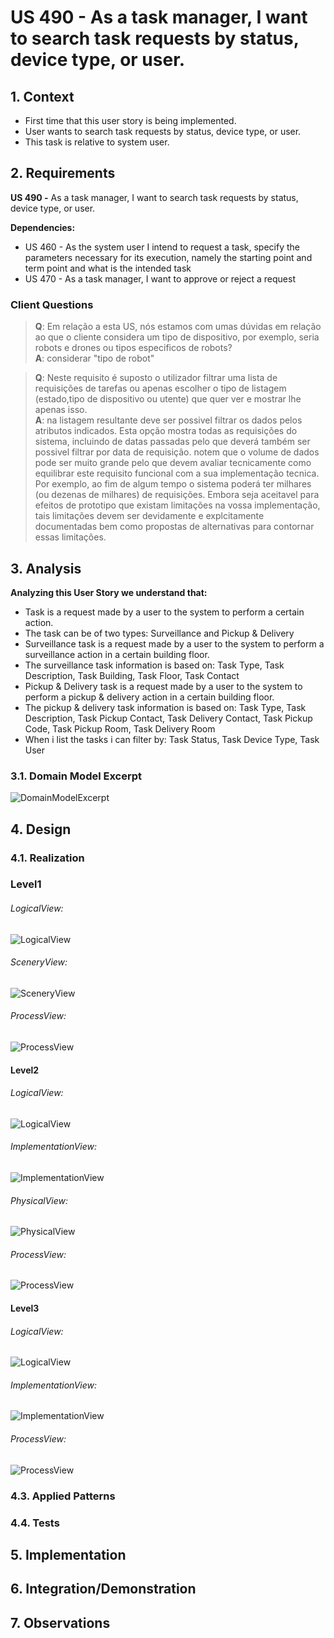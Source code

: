 # US 490 - As a task manager, I want to search task requests by status, device type, or user.

## 1. Context

* First time that this user story is being implemented.
* User wants to search task requests by status, device type, or user.
* This task is relative to system user.

## 2. Requirements

**US 490 -** As a task manager, I want to search task requests by status, device type, or user.

**Dependencies:**
- US 460 - As the system user I intend to request a task, specify the parameters necessary for its execution, namely the starting point and term point and what is the intended task
- US 470 - As a task manager, I want to approve or reject a request

### Client Questions
> **Q**: Em relação a esta US, nós estamos com umas dúvidas em relação ao que o cliente considera um tipo de dispositivo, por exemplo, seria robots e drones ou tipos especificos de robots? <br>
> **A**: considerar "tipo de robot" <br>

> **Q**: Neste requisito é suposto o utilizador filtrar uma lista de requisições de tarefas ou apenas escolher o tipo de listagem (estado,tipo de dispositivo ou utente) que quer ver e mostrar lhe apenas isso.  <br>
> **A**: na listagem resultante deve ser possivel filtrar os dados pelos atributos indicados. Esta opção mostra todas as requisições do sistema, incluindo de datas passadas pelo que deverá também ser possivel filtrar por data de requisição. notem que o volume de dados pode ser muito grande pelo que devem avaliar tecnicamente como equilibrar este requisito funcional com a sua implementação tecnica. Por exemplo, ao fim de algum tempo o sistema poderá ter milhares (ou dezenas de milhares) de requisições. Embora seja aceitavel para efeitos de prototipo que existam limitações na vossa implementação, tais limitações devem ser devidamente e explcitamente documentadas bem como propostas de alternativas para contornar essas limitações. <br>

## 3. Analysis

**Analyzing this User Story we understand that:**
* Task is a request made by a user to the system to perform a certain action.
* The task can be of two types: Surveillance and Pickup & Delivery
* Surveillance task is a request made by a user to the system to perform a surveillance action in a certain building floor.
* The surveillance task information is based on: Task Type, Task Description, Task Building, Task Floor, Task Contact
* Pickup & Delivery task is a request made by a user to the system to perform a pickup & delivery action in a certain building floor.
* The pickup & delivery task information is based on: Task Type, Task Description, Task Pickup Contact, Task Delivery Contact, Task Pickup Code, Task Pickup Room, Task Delivery Room
* When i list the tasks i can filter by: Task Status, Task Device Type, Task User


### 3.1. Domain Model Excerpt
![DomainModelExcerpt](Diagrams/DomainModelExcerpt.svg)


## 4. Design

### 4.1. Realization

### Level1
###### LogicalView:
![LogicalView](Diagrams/Level1/LogicalView.svg)

###### SceneryView:
![SceneryView](Diagrams/Level1/SceneryView.svg)

###### ProcessView:
![ProcessView](Diagrams/Level1/ProcessView.svg)

#### Level2

###### LogicalView:

![LogicalView](Diagrams/Level2/LogicalView.svg)

###### ImplementationView:
![ImplementationView](Diagrams/Level2/ImplementationView.svg)

###### PhysicalView:
![PhysicalView](Diagrams/Level2/PhysicalView.svg)

###### ProcessView:
![ProcessView](Diagrams/Level2/ProcessView.svg)

#### Level3
###### LogicalView:
![LogicalView](Diagrams/Level3/LogicalView.svg)

###### ImplementationView:
![ImplementationView](Diagrams/Level3/ImplementationView.svg)

###### ProcessView:
![ProcessView](Diagrams/Level3/ProcessView.svg)


### 4.3. Applied Patterns


### 4.4. Tests


## 5. Implementation


## 6. Integration/Demonstration


## 7. Observations

